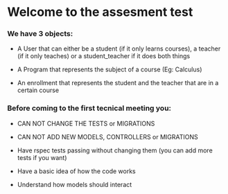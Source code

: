 # Welcome to the assesment test

### We have 3 objects:
* A User that can either be a student (if it only learns courses), a teacher (if it only teaches)
or a student_teacher if it does both things

* A Program that represents the subject of a course (Eg: Calculus)

* An enrollment that represents the student and the teacher that are in a certain course 

### Before coming to the first tecnical meeting you:

* CAN NOT CHANGE THE TESTS or MIGRATIONS

* CAN NOT ADD NEW MODELS, CONTROLLERS or MIGRATIONS

* Have rspec tests passing without changing them (you can add more tests if you want)

* Have a basic idea of how the code works

* Understand how models should interact
